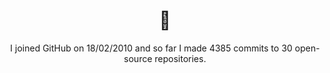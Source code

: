 <h1 align="center">👋</h1>

<p align="center">
  I joined GitHub on 18/02/2010 and so far I made 4385 commits to 30 open-source repositories.
</p>
